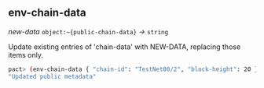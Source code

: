 ## env-chain-data

_new-data_&nbsp;`object:~{public-chain-data}` _&rarr;_&nbsp;`string`

Update existing entries of 'chain-data' with NEW-DATA, replacing those items only.

```bash
pact> (env-chain-data { "chain-id": "TestNet00/2", "block-height": 20 })
"Updated public metadata"
```
